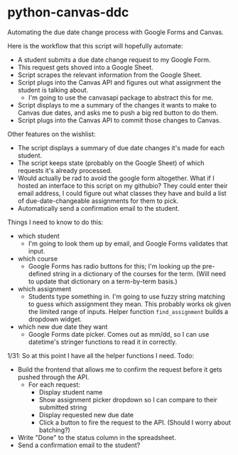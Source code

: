 # python-canvas-ddc
Automating the due date change process with Google Forms and Canvas.

Here is the workflow that this script will hopefully automate:
- A student submits a due date change request to my Google Form.
- This request gets shoved into a Google Sheet.
- Script scrapes the relevant information from the Google Sheet.
- Script plugs into the Canvas API and figures out what assignment the student is talking about.
    - I'm going to use the canvasapi package to abstract this for me.
- Script displays to me a summary of the changes it wants to make to Canvas due dates, and asks me to push a big red button to do them.
- Script plugs into the Canvas API to commit those changes to Canvas.

Other features on the wishlist:
- The script displays a summary of due date changes it's made for each student. 
- The script keeps state (probably on the Google Sheet) of which requests it's already processed.
- Would actually be rad to avoid the google form altogether. What if I hosted an interface to this script on my githubio? They could enter their email address, I could figure out what classes they have and build a list of due-date-changeable assignments for them to pick.
- Automatically send a confirmation email to the student.

Things I need to know to do this:
- which student 
    - I'm going to look them up by email, and Google Forms validates that input.
- which course
    - Google Forms has radio buttons for this; I'm looking up the pre-defined string in a dictionary of the courses for the term. (Will need to update that dictionary on a term-by-term basis.)
- which assignment
    - Students type something in. I'm going to use fuzzy string matching to guess which assignment they mean. This probably works ok given the limited range of inputs. Helper function `find_assignment` builds a dropdown widget.
- which new due date they want
    - Google Forms date picker. Comes out as mm/dd, so I can use datetime's stringer functions to read it in correctly.

1/31: So at this point I have all the helper functions I need. Todo:
- Build the frontend that allows me to confirm the request before it gets pushed through the API.
    - For each request:
        - Display student name
        - Show assignment picker dropdown so I can compare to their submitted string
        - Display requested new due date
        - Click a button to fire the request to the API. (Should I worry about batching?)
- Write "Done" to the status column in the spreadsheet.
- Send a confirmation email to the student?